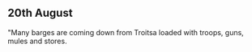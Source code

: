 ## 20th August

"Many barges are coming down from Troitsa loaded with troops, guns, mules and stores.